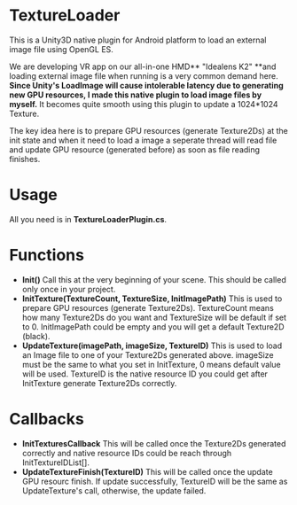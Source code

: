 # TextureLoader
This is a Unity3D native plugin for Android platform to load an external image file using OpenGL ES.

We are developing VR app on our all-in-one HMD** "Idealens K2" **and loading external image file when running is a very common demand here. **Since Unity's LoadImage will cause intolerable latency due to generating new GPU resources, I made this native plugin to load image files by myself.** It becomes quite smooth using this plugin to update a 1024*1024 Texture.

The key idea here is to prepare GPU resources (generate Texture2Ds) at the init state and when it need to load a image a seperate thread will read file and update GPU resource (generated before) as soon as file reading finishes.

# Usage
All you need is in **TextureLoaderPlugin.cs**.

# Functions
* **Init()**
Call this at the very beginning of your scene. This should be called only once in your project.
* **InitTexture(TextureCount, TextureSize, InitImagePath)**
This is used to prepare GPU resources (generate Texture2Ds). TextureCount means how many Texture2Ds do you want and TextureSize will be default if set to 0. InitImagePath could be empty and you will get a default Texture2D (black).
* **UpdateTexture(imagePath, imageSize, TextureID)**
This is used to load an Image file to one of your Texture2Ds generated above. imageSize must be the same to what you set in InitTexture, 0 means default value will be used. TextureID is the native resource ID you could get after InitTexture generate Texture2Ds correctly.

# Callbacks
* **InitTexturesCallback**
This will be called once the Texture2Ds generated correctly and native resource IDs could be reach through InitTextureIDList[].
* **UpdateTextureFinish(TextureID)**
This will be called once the update GPU resourc finish. If update successfully, TextureID will be the same as UpdateTexture's call, otherwise, the update failed.
